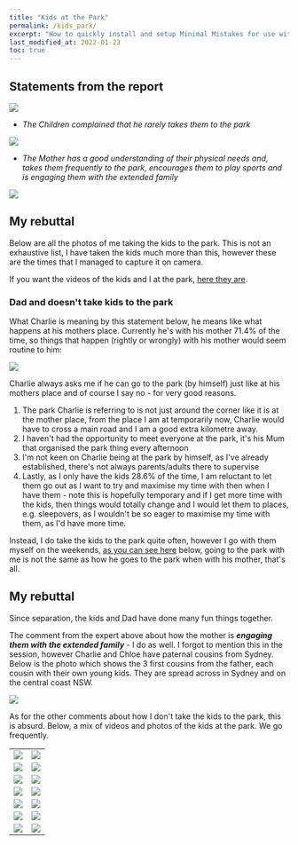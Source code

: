 ```yaml
---
title: "Kids at the Park"
permalink: /kids_park/
excerpt: "How to quickly install and setup Minimal Mistakes for use with GitHub Pages."
last_modified_at: 2022-01-23
toc: true
---
```


[//]: # (margin:top right bottom left)
## Statements from the report
![](../blobs/kidstothepark/report_kidspark1.png)

- *The Children complained that he rarely takes them to the park*

![](../blobs/kidstothepark/report_kidspark2.png)

- *The Mother has a good understanding of their physical needs and, takes them frequently to the park, encourages them to play sports and is engaging them with the extended family*

![](../blobs/kidstothepark/report_kidspark3.png)

## My rebuttal 

Below are all the photos of me taking the kids to the park. This is not an exhaustive list, I have taken the kids much more than this, however these are the times that I managed to capture it on camera.

If you want the videos of the kids and I at the park, [here they are](/marcseparation/kids_park_videos/).

### Dad and doesn't take kids to the park

What Charlie is meaning by this statement below, he means like what happens at his mothers place. Currently he's with his mother 71.4% of the time, so things that happen (rightly or wrongly) with his mother would seem routine to him:

![](../blobs/apexparenting/repoart_charlie_park_dad1.png)

Charlie always asks me if he can go to the park (by himself) just like at his mothers place and of course I say no - for very good reasons. 

1. The park Charlie is referring to is not just around the corner like it is at the mother place, from the place I am at temporarily now, Charlie would have to cross a main road and I am a good extra kilometre away.
2. I haven't had the opportunity to meet everyone at the park, it's his Mum that organised the park thing every afternoon
3. I'm not keen on Charlie being at the park by himself, as I've already established, there's not always parents/adults there to supervise
4. Lastly, as I only have the kids 28.6% of the time, I am reluctant to let them go out as I want to try and maximise my time with then when I have them - note this is hopefully temporary and if I get more time with the kids, then things would totally change and I would let them to places, e.g. sleepovers, as I wouldn't be so eager to maximise my time with them, as I'd have more time.

Instead, I do take the kids to the park quite often, however I go with them myself on the weekends, [as you can see here](/marcseparation/kids_park/#my-rebuttal) below, going to the park with me is not the same as how he goes to the park when with his mother, that's all. 

## My rebuttal

Since separation, the kids and Dad have done many fun things together.

The comment from the expert above about how the mother is ***engaging them with the extended family*** - I do as well. I forgot to mention this in the session, however Charlie and Chloe have paternal cousins from Sydney. Below is the photo which shows the 3 first cousins from the father, each cousin with their own young kids. They are spread across in Sydney and on the central coast NSW.

![](../blobs/park/Picture49.png)

As for the other comments about how I don't take the kids to the park, this is absurd. Below, a mix of videos and photos of the kids at the park. We go frequently.

|  |  |
| ----------- | ----------- |
| ![](../blobs/park/Picture50.png) | ![](../blobs/park/Picture51.png) |
| ![](../blobs/park/Picture52.png) | ![](../blobs/park/Picture53.png) |
| ![](../blobs/park/Picture54.png) | ![](../blobs/park/Picture55.png) |
| ![](../blobs/park/Picture56.png) | ![](../blobs/park/Picture57.png) |
| ![](../blobs/park/Picture58.png) | ![](../blobs/park/Picture59.png) |
| ![](../blobs/park/Picture60.png) | ![](../blobs/park/Picture61.png) |
| ![](../blobs/park/Picture62.png) | ![](../blobs/park/Picture63.png) |